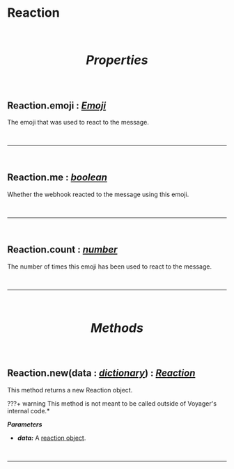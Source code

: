# Reaction

<br />

# <p align = "center">***Properties***</p>

<br />

## **Reaction.emoji :** [*Emoji*](Emoji.md)
The emoji that was used to react to the message.

<br />

---

<br />

## **Reaction.me :** [*boolean*](https://create.roblox.com/docs/scripting/luau/booleans)
Whether the webhook reacted to the message using this emoji.

<br />

---

<br />

## **Reaction.count :** [*number*](https://create.roblox.com/docs/scripting/luau/numbers)
The number of times this emoji has been used to react to the message.

<br />

---

<br />

# <p align = "center">***Methods***</p>

<br />

## **Reaction.new**(data **:** [*dictionary*](https://create.roblox.com/docs/scripting/luau/tables#dictionaries)) **:** [*Reaction*](Reaction.md)
This method returns a new Reaction object.

???+ warning
    This method is not meant to be called outside of Voyager's internal code.*

***Parameters***

- ***data:*** A [reaction object](https://discord.com/developers/docs/resources/channel#reaction-object).

<br />

---

<br />